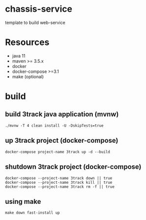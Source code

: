 # chassis-service

template to build web-service

# Resources

- java 11
- maven >= 3.5.x
- docker
- docker-compose >=3.1
- make (optional)

# build

## build **3track** java application (mvnw)
```
./mvnw -T 4 clean install -U -DskipTests=true
```

## up **3track** project (docker-compose)
```
docker-compose project-name 3track up -d --build
```

## shutdown **3track** project (docker-compose)
```
docker-compose --project-name 3track down || true
docker-compose --project-name 3track kill || true
docker-compose --project-name 3track rm -f || true
```

## using make
```
make down fast-install up
```